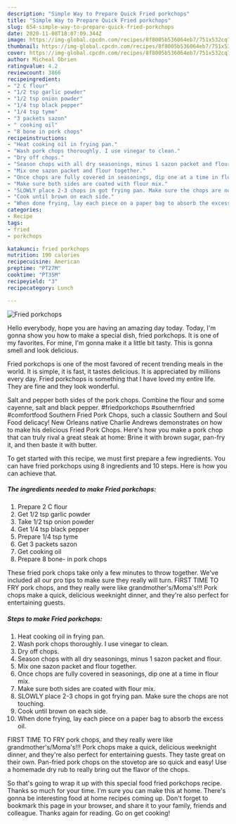 ```yaml
---
description: "Simple Way to Prepare Quick Fried porkchops"
title: "Simple Way to Prepare Quick Fried porkchops"
slug: 654-simple-way-to-prepare-quick-fried-porkchops
date: 2020-11-08T18:07:09.344Z
image: https://img-global.cpcdn.com/recipes/8f8005b536064eb7/751x532cq70/fried-porkchops-recipe-main-photo.jpg
thumbnail: https://img-global.cpcdn.com/recipes/8f8005b536064eb7/751x532cq70/fried-porkchops-recipe-main-photo.jpg
cover: https://img-global.cpcdn.com/recipes/8f8005b536064eb7/751x532cq70/fried-porkchops-recipe-main-photo.jpg
author: Micheal Obrien
ratingvalue: 4.2
reviewcount: 3866
recipeingredient:
- "2 C flour"
- "1/2 tsp garlic powder"
- "1/2 tsp onion powder"
- "1/4 tsp black pepper"
- "1/4 tsp tyme"
- "3 packets sazon"
- " cooking oil"
- "8 bone in pork chops"
recipeinstructions:
- "Heat cooking oil in frying pan."
- "Wash pork chops thoroughly. I use vinegar to clean."
- "Dry off chops."
- "Season chops with all dry seasonings, minus 1 sazon packet and flour."
- "Mix one sazon packet and flour together."
- "Once chops are fully covered in seasonings, dip one at a time in flour mix."
- "Make sure both sides are coated with flour mix."
- "SLOWLY place 2-3 chops in got frying pan. Make sure the chops are not touching."
- "Cook until brown on each side."
- "When done frying, lay each piece on a paper bag to absorb the excess oil."
categories:
- Recipe
tags:
- fried
- porkchops

katakunci: fried porkchops 
nutrition: 190 calories
recipecuisine: American
preptime: "PT27M"
cooktime: "PT35M"
recipeyield: "3"
recipecategory: Lunch

---
```



![Fried porkchops](https://img-global.cpcdn.com/recipes/8f8005b536064eb7/751x532cq70/fried-porkchops-recipe-main-photo.jpg)

Hello everybody, hope you are having an amazing day today. Today, I'm gonna show you how to make a special dish, fried porkchops. It is one of my favorites. For mine, I'm gonna make it a little bit tasty. This is gonna smell and look delicious.

Fried porkchops is one of the most favored of recent trending meals in the world. It is simple, it is fast, it tastes delicious. It is appreciated by millions every day. Fried porkchops is something that I have loved my entire life. They are fine and they look wonderful.

Salt and pepper both sides of the pork chops. Combine the flour and some cayenne, salt and black pepper. #friedporkchops #southernfried #comfortfood Southern Fried Pork Chops, such a classic Southern and Soul Food delicacy! New Orleans native Charlie Andrews demonstrates on how to make his delicious Fried Pork Chops. Here&#39;s how you make a pork chop that can truly rival a great steak at home: Brine it with brown sugar, pan-fry it, and then baste it with butter.


To get started with this recipe, we must first prepare a few ingredients. You can have fried porkchops using 8 ingredients and 10 steps. Here is how you can achieve that.

<!--inarticleads1-->

##### The ingredients needed to make Fried porkchops:

1. Prepare 2 C flour
1. Get 1/2 tsp garlic powder
1. Take 1/2 tsp onion powder
1. Get 1/4 tsp black pepper
1. Prepare 1/4 tsp tyme
1. Get 3 packets sazon
1. Get  cooking oil
1. Prepare 8 bone- in pork chops


These fried pork chops take only a few minutes to throw together. We&#39;ve included all our pro tips to make sure they really will turn. FIRST TIME TO FRY pork chops, and they really were like grandmother&#39;s/Moma&#39;s!!! Pork chops make a quick, delicious weeknight dinner, and they&#39;re also perfect for entertaining guests. 

<!--inarticleads2-->

##### Steps to make Fried porkchops:

1. Heat cooking oil in frying pan.
1. Wash pork chops thoroughly. I use vinegar to clean.
1. Dry off chops.
1. Season chops with all dry seasonings, minus 1 sazon packet and flour.
1. Mix one sazon packet and flour together.
1. Once chops are fully covered in seasonings, dip one at a time in flour mix.
1. Make sure both sides are coated with flour mix.
1. SLOWLY place 2-3 chops in got frying pan. Make sure the chops are not touching.
1. Cook until brown on each side.
1. When done frying, lay each piece on a paper bag to absorb the excess oil.


FIRST TIME TO FRY pork chops, and they really were like grandmother&#39;s/Moma&#39;s!!! Pork chops make a quick, delicious weeknight dinner, and they&#39;re also perfect for entertaining guests. They taste great on their own. Pan-fried pork chops on the stovetop are so quick and easy! Use a homemade dry rub to really bring out the flavor of the chops. 

So that's going to wrap it up with this special food fried porkchops recipe. Thanks so much for your time. I'm sure you can make this at home. There's gonna be interesting food at home recipes coming up. Don't forget to bookmark this page in your browser, and share it to your family, friends and colleague. Thanks again for reading. Go on get cooking!
